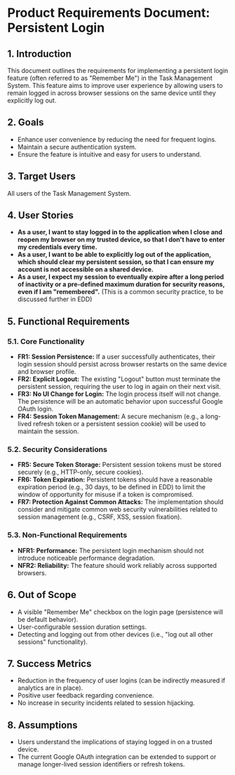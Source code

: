 # Product Requirements Document: Persistent Login

## 1. Introduction
This document outlines the requirements for implementing a persistent login feature (often referred to as "Remember Me") in the Task Management System. This feature aims to improve user experience by allowing users to remain logged in across browser sessions on the same device until they explicitly log out.

## 2. Goals
- Enhance user convenience by reducing the need for frequent logins.
- Maintain a secure authentication system.
- Ensure the feature is intuitive and easy for users to understand.

## 3. Target Users
All users of the Task Management System.

## 4. User Stories
- **As a user, I want to stay logged in to the application when I close and reopen my browser on my trusted device, so that I don't have to enter my credentials every time.**
- **As a user, I want to be able to explicitly log out of the application, which should clear my persistent session, so that I can ensure my account is not accessible on a shared device.**
- **As a user, I expect my session to eventually expire after a long period of inactivity or a pre-defined maximum duration for security reasons, even if I am "remembered".** (This is a common security practice, to be discussed further in EDD)

## 5. Functional Requirements

### 5.1. Core Functionality
- **FR1: Session Persistence:** If a user successfully authenticates, their login session should persist across browser restarts on the same device and browser profile.
- **FR2: Explicit Logout:** The existing "Logout" button must terminate the persistent session, requiring the user to log in again on their next visit.
- **FR3: No UI Change for Login:** The login process itself will not change. The persistence will be an automatic behavior upon successful Google OAuth login.
- **FR4: Session Token Management:** A secure mechanism (e.g., a long-lived refresh token or a persistent session cookie) will be used to maintain the session.

### 5.2. Security Considerations
- **FR5: Secure Token Storage:** Persistent session tokens must be stored securely (e.g., HTTP-only, secure cookies).
- **FR6: Token Expiration:** Persistent tokens should have a reasonable expiration period (e.g., 30 days, to be defined in EDD) to limit the window of opportunity for misuse if a token is compromised.
- **FR7: Protection Against Common Attacks:** The implementation should consider and mitigate common web security vulnerabilities related to session management (e.g., CSRF, XSS, session fixation).

### 5.3. Non-Functional Requirements
- **NFR1: Performance:** The persistent login mechanism should not introduce noticeable performance degradation.
- **NFR2: Reliability:** The feature should work reliably across supported browsers.

## 6. Out of Scope
- A visible "Remember Me" checkbox on the login page (persistence will be default behavior).
- User-configurable session duration settings.
- Detecting and logging out from other devices (i.e., "log out all other sessions" functionality).

## 7. Success Metrics
- Reduction in the frequency of user logins (can be indirectly measured if analytics are in place).
- Positive user feedback regarding convenience.
- No increase in security incidents related to session hijacking.

## 8. Assumptions
- Users understand the implications of staying logged in on a trusted device.
- The current Google OAuth integration can be extended to support or manage longer-lived session identifiers or refresh tokens.
